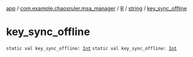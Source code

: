 [app](../../../index.md) / [com.example.chaosruler.msa_manager](../../index.md) / [R](../index.md) / [string](index.md) / [key_sync_offline](.)

# key_sync_offline

`static val key_sync_offline: `[`Int`](https://kotlinlang.org/api/latest/jvm/stdlib/kotlin/-int/index.html)
`static val key_sync_offline: `[`Int`](https://kotlinlang.org/api/latest/jvm/stdlib/kotlin/-int/index.html)